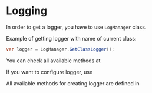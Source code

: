 # Logging

In order to get a logger, you have to use `LogManager` class.

Example of getting logger with name of current class:

```csharp
var logger = LogManager.GetClassLogger();
```

You can check all available methods at <xref href="RadLibrary.Logging.LoggerBase" altProperty="LoggerBase"/>

If you want to configure logger, use <xref href="RadLibrary.Logging.LoggerSettings" altProperty="LoggerSettings"/>

All available methods for creating logger are defined in <xref href="RadLibrary.Logging.LogManager" altProperty="LogManager"/>
